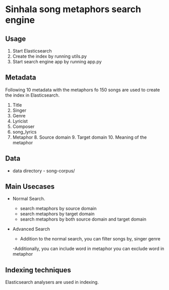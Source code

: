 # Sinhala song metaphors search engine

## Usage

1. Start Elasticsearch
2. Create the index by running utils.py
3. Start search engine app by running app.py 

## Metadata

Following 10 metadata with the metaphors fo 150 songs are used to create the index in Elasticsearch.

1. Title
2. Singer
3. Genre
4. Lyricist
5. Composer
6. song_lyrics
7. Metaphor
    8. Source domain
    9. Target domain
    10. Meaning of the metaphor

## Data

- data directory - song-corpus/

## Main Usecases

* Normal Search. 
    - search metaphors by source domain
    - search metaphors by target domain
    - search metaphors by both source domain and target domain

* Advanced Search
    - Addition to the normal search, you can filter songs by,
        singer
        genre
    
    -Additionally, 
        you can include word in metaphor
        you can exclude word in metaphor

## Indexing techniques

Elasticsearch analysers are used in indexing.


